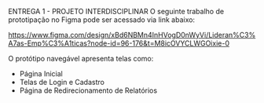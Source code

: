 ENTREGA 1 - PROJETO INTERDISCIPLINAR
O seguinte trabalho de prototipação no Figma pode ser acessado via link abaixo:

https://www.figma.com/design/xBd6NBMn4InHVogD0nWyVi/Lideran%C3%A7as-Emp%C3%A1ticas?node-id=96-176&t=M8icOVYCLWGOixie-0

O protótipo navegável apresenta telas como:
- Página Inicial
- Telas de Login e Cadastro 
- Página de Redirecionamento de Relatórios